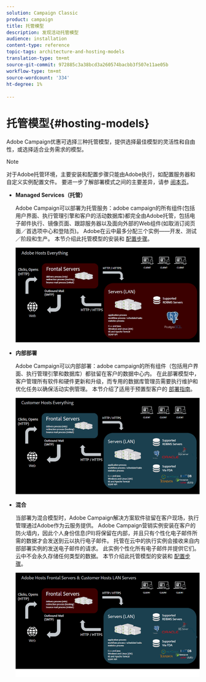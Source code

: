 ```yaml
---
solution: Campaign Classic
product: campaign
title: 托管模型
description: 发现活动托管模型
audience: installation
content-type: reference
topic-tags: architecture-and-hosting-models
translation-type: tm+mt
source-git-commit: 972885c3a38bcd3a260574bacbb3f507e11ae05b
workflow-type: tm+mt
source-wordcount: '334'
ht-degree: 1%

---
```



# 托管模型{#hosting-models}

Adobe Campaign优惠可选择三种托管模型，提供选择最佳模型的灵活性和自由性，或选择适合业务需求的模型。

>[!NOTE]
>
>对于Adobe托管环境，主要安装和配置步骤只能由Adobe执行，如配置服务器和自定义实例配置文件。 要进一步了解部署模式之间的主要差异，请参 [阅本页](../../installation/using/capability-matrix.md)。

* **Managed Services（托管）**

   Adobe Campaign可以部署为托管服务：adobe campaign的所有组件(包括用户界面、执行管理引擎和客户的活动数据库)都完全由Adobe托管，包括电子邮件执行、镜像页面、跟踪服务器以及面向外部的Web组件(如取消订阅页面／首选项中心和登陆页)。 Adobe在云中最多分配三个实例——开发、测试／阶段和生产。 本节介绍此托管模型的安装和 [配置步骤](../../installation/using/hosted-model.md)。

   ![](assets/deployment_hosted.png)

* **内部部署**

   Adobe Campaign可以内部部署：adobe campaign的所有组件（包括用户界面、执行管理引擎和数据库）都驻留在客户的数据中心内。 在此部署模型中，客户管理所有软件和硬件更新和升级，而专用的数据库管理员需要执行维护和优化任务以确保活动实例管理。 本节介绍了适用于预置型客户的 [部署指南](../../installation/using/before-starting.md)。

   ![](assets/deployment_onpremise.png)

* **混合**

   当部署为混合模型时，Adobe Campaign解决方案软件驻留在客户现场，执行管理通过Adobe作为云服务提供。 Adobe Campaign营销实例安装在客户的防火墙内，因此个人身份信息(PII)将保留在内部，并且只有个性化电子邮件所需的数据才会发送到云以执行电子邮件。 托管在云中的执行实例会接收来自内部部署实例的发送电子邮件的请求。 此实例个性化所有电子邮件并提供它们。 云中不会永久存储任何类型的数据。 本节介绍此托管模型的安装和 [配置步骤](../../installation/using/hybrid-model.md)。

   ![](assets/deployment_hybrid.png)

